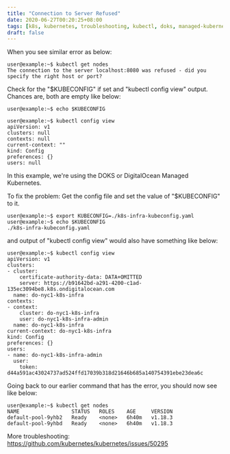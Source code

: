 ```yaml
---
title: "Connection to Server Refused"
date: 2020-06-27T00:20:25+08:00
tags: [k8s, kubernetes, troubleshooting, kubectl, doks, managed-kubernetes]
draft: false
---
```


When you see similar error as below:
```
user@example:~$ kubectl get nodes
The connection to the server localhost:8080 was refused - did you specify the right host or port?
```

Check for the "$KUBECONFIG" if set and "kubectl config view" output.
Chances are, both are empty like below:
```
user@example:~$ echo $KUBECONFIG
```

```
user@example:~$ kubectl config view
apiVersion: v1
clusters: null
contexts: null
current-context: ""
kind: Config
preferences: {}
users: null
```

In this example, we're using the DOKS or DigitalOcean Managed Kubernetes.

To fix the problem:
Get the config file and set the value of "$KUBECONFIG" to it.
```
user@example:~$ export KUBECONFIG=./k8s-infra-kubeconfig.yaml 
user@example:~$ echo $KUBECONFIG
./k8s-infra-kubeconfig.yaml
```

and output of "kubectl config view" would also have something like below:
```
user@example:~$ kubectl config view
apiVersion: v1
clusters:
- cluster:
    certificate-authority-data: DATA+OMITTED
    server: https://b91642bd-a291-4200-c1ad-135ec3094be8.k8s.ondigitalocean.com
  name: do-nyc1-k8s-infra
contexts:
- context:
    cluster: do-nyc1-k8s-infra
    user: do-nyc1-k8s-infra-admin
  name: do-nyc1-k8s-infra
current-context: do-nyc1-k8s-infra
kind: Config
preferences: {}
users:
- name: do-nyc1-k8s-infra-admin
  user:
    token: d44a591ac43024737ad524ffd17039b318d21646b685a140754391ebe23dea6c
```

Going back to our earlier command that has the error, you should now see like below:
```
user@example:~$ kubectl get nodes
NAME                 STATUS   ROLES    AGE     VERSION
default-pool-9yhb2   Ready    <none>   6h40m   v1.18.3
default-pool-9yhbd   Ready    <none>   6h40m   v1.18.3
```

More troubleshooting: https://github.com/kubernetes/kubernetes/issues/50295

